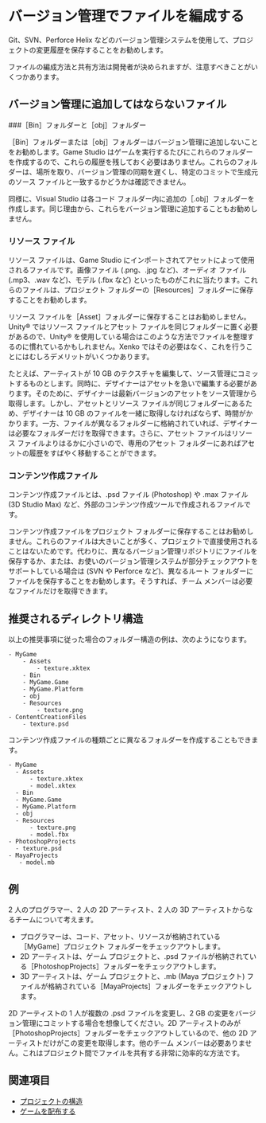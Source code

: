 # バージョン管理でファイルを編成する

Git、SVN、Perforce Helix などのバージョン管理システムを使用して、プロジェクトの変更履歴を保存することをお勧めします。

ファイルの編成方法と共有方法は開発者が決められますが、注意すべきことがいくつかあります。

## バージョン管理に追加してはならないファイル

###［Bin］フォルダーと［obj］フォルダー

［Bin］フォルダーまたは［obj］フォルダーはバージョン管理に追加しないことをお勧めします。Game Studio はゲームを実行するたびにこれらのフォルダーを作成するので、これらの履歴を残しておく必要はありません。これらのフォルダーは、場所を取り、バージョン管理の同期を遅くし、特定のコミットで生成元のソース ファイルと一致するかどうかは確認できません。

同様に、Visual Studio は各コード フォルダー内に追加の［.obj］フォルダーを作成します。同じ理由から、これらをバージョン管理に追加することもお勧めしません。

### リソース ファイル

リソース ファイルは、Game Studio にインポートされてアセットによって使用されるファイルです。画像ファイル (.png、.jpg など)、オーディオ ファイル (.mp3、.wav など)、モデル (.fbx など) といったものがこれに当たります。これらのファイルは、プロジェクト フォルダーの［Resources］フォルダーに保存することをお勧めします。

リソース ファイルを［Asset］フォルダーに保存することはお勧めしません。Unity® ではリソース ファイルとアセット ファイルを同じフォルダーに置く必要があるので、Unity® を使用している場合はこのような方法でファイルを整理するのに慣れているかもしれません。Xenko ではその必要はなく、これを行うことにはむしろデメリットがいくつかあります。

たとえば、アーティストが 10 GB のテクスチャを編集して、ソース管理にコミットするものとします。同時に、デザイナーはアセットを急いで編集する必要があります。そのために、デザイナーは最新バージョンのアセットをソース管理から取得します。しかし、アセットとリソース ファイルが同じフォルダーにあるため、デザイナーは 10 GB のファイルを一緒に取得しなければならず、時間がかかります。一方、ファイルが異なるフォルダーに格納されていれば、デザイナーは必要なフォルダーだけを取得できます。さらに、アセット ファイルはリソース ファイルよりはるかに小さいので、専用のアセット フォルダーにあればアセットの履歴をすばやく移動することができます。

### コンテンツ作成ファイル

コンテンツ作成ファイルとは、.psd ファイル (Photoshop) や .max ファイル (3D Studio Max) など、外部のコンテンツ作成ツールで作成されるファイルです。

コンテンツ作成ファイルをプロジェクト フォルダーに保存することはお勧めしません。これらのファイルは大きいことが多く、プロジェクトで直接使用されることはないためです。代わりに、異なるバージョン管理リポジトリにファイルを保存するか、または、お使いのバージョン管理システムが部分チェックアウトをサポートしている場合は (SVN や Perforce など)、異なるルート フォルダーにファイルを保存することをお勧めします。そうすれば、チーム メンバーは必要なファイルだけを取得できます。

## 推奨されるディレクトリ構造

以上の推奨事項に従った場合のフォルダー構造の例は、次のようになります。

```
- MyGame
    - Assets
        - texture.xktex
    - Bin
    - MyGame.Game
    - MyGame.Platform
    - obj
    - Resources
        - texture.png
- ContentCreationFiles
    - texture.psd
  ```

コンテンツ作成ファイルの種類ごとに異なるフォルダーを作成することもできます。

  ```
- MyGame
    - Assets
        - texture.xktex
        - model.xktex
    - Bin
    - MyGame.Game
    - MyGame.Platform
    - obj
    - Resources
        - texture.png
        - model.fbx
- PhotoshopProjects
    - texture.psd
- MayaProjects
     - model.mb
  ```

## 例

2 人のプログラマー、2 人の 2D アーティスト、2 人の 3D アーティストからなるチームについて考えます。

* プログラマーは、コード、アセット、リソースが格納されている［MyGame］プロジェクト フォルダーをチェックアウトします。
* 2D アーティストは、ゲーム プロジェクトと、.psd ファイルが格納されている［PhotoshopProjects］フォルダーをチェックアウトします。
* 3D アーティストは、ゲーム プロジェクトと、.mb (Maya プロジェクト) ファイルが格納されている［MayaProjects］フォルダーをチェックアウトします。

2D アーティストの 1 人が複数の .psd ファイルを変更し、2 GB の変更をバージョン管理にコミットする場合を想像してください。2D アーティストのみが［PhotoshopProjects］フォルダーをチェックアウトしているので、他の 2D アーティストだけがこの変更を取得します。他のチーム メンバーは必要ありません。これはプロジェクト間でファイルを共有する非常に効率的な方法です。

## 関連項目

* [プロジェクトの構造](project-structure.md)
* [ゲームを配布する](distribute-a-game.md)
